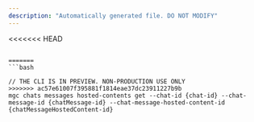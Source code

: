 ```yaml
---
description: "Automatically generated file. DO NOT MODIFY"
---
```


<<<<<<< HEAD
```cli

=======
```bash

// THE CLI IS IN PREVIEW. NON-PRODUCTION USE ONLY
>>>>>>> ac57e61007f395881f1814eae37dc23911227b9b
mgc chats messages hosted-contents get --chat-id {chat-id} --chat-message-id {chatMessage-id} --chat-message-hosted-content-id {chatMessageHostedContent-id}

```